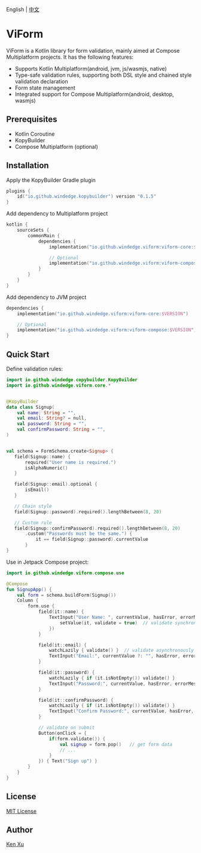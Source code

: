 English | [中文](README-CN.md)

# ViForm

ViForm is a Kotlin library for form validation, mainly aimed at Compose Multiplatform projects. It has the following features:
* Supports Kotlin Multiplatform(android, jvm, js/wasmjs, native)
* Type-safe validation rules, supporting both DSL style and chained style validation declaration
* Form state management
* Integrated support for Compose Multiplatform(android, desktop, wasmjs)


## Prerequisites
- Kotlin Coroutine
- KopyBuilder
- Compose Multiplatform (optional)

## Installation

Apply the KopyBuilder Gradle plugin
```kotlin
plugins {
    id("io.github.windedge.kopybuilder") version "0.1.5"
}
```

Add dependency to Multiplatform project
```Kotlin
kotlin {
    sourceSets {
        commonMain {
            dependencies {
                implementation("io.github.windedge.viform:viform-core:$VERSION")

                // Optional
                implementation("io.github.windedge.viform:viform-compose:$VERSION")
            }
        }
    }
}
```

Add dependency to JVM project
```Kotlin
dependencies {
    implementation("io.github.windedge.viform:viform-core:$VERSION")

    // Optional
    implementation("io.github.windedge.viform:viform-compose:$VERSION")
}
```

## Quick Start

Define validation rules:

```kotlin
import io.github.windedge.copybuilder.KopyBuilder
import io.github.windedge.viform.core.*


@KopyBuilder
data class Signup(
    val name: String = "",
    val email: String? = null,
    val password: String = "",
    val confirmPassword: String = "",
)


val schema = FormSchema.create<Signup> {
   field(Signup::name) {
       required("User name is required.")
       isAlphaNumeric()
   }

   field(Signup::email).optional {
       isEmail()
   }

   // Chain style
   field(Signup::password).required().lengthBetween(8, 20)

   // Custom rule
   field(Signup::confirmPassword).required().lengthBetween(8, 20)
       .custom("Passwords must be the same.") {
           it == field(Signup::password).currentValue
       }
}
```

Use in Jetpack Compose project:

```kotlin
import io.github.windedge.viform.compose.use

@Compose
fun SignupApp() {
    val form = schema.buildForm(Signup())
    Column {
        form.use {
            field(it::name) {
                TextInput("User Name: ", currentValue, hasError, errorMessage, onValueChange = {
                    setValue(it, validate = true)  // validate synchronously
                })
            }

            field(it::email) {
                watchLazily { validate() }  // validate asynchronously
                TextInput("Email:", currentValue ?: "", hasError, errorMessage, onValueChange=::setValue)
            }

            field(it::password) {
                watchLazily { if (it.isNotEmpty()) validate() }
                TextInput("Password:", currentValue, hasError, errorMessage, onValueChange=::setValue)
            }

            field(it::confirmPassword) {
                watchLazily { if (it.isNotEmpty()) validate() }
                TextInput("Confirm Password:", currentValue, hasError, errorMessage, onValueChange=::setValue)
            }

            // validate on submit
            Button(onClick = {
                if(form.validate()) {
                    val signup = form.pop()   // get form data
                    // ...
                }
            }) { Text("Sign up") }
        }
    }
}
```


[//]: # (## Build Status)

[//]: # ()
[//]: # (Badges for CI/CD build status can be placed here.)

[//]: # ()
[//]: # (## Contributing)

[//]: # ()
[//]: # (If you want to contribute code, please read `CONTRIBUTING.md`.)

## License
[MIT License](./LICENSE)

## Author

[Ken Xu](https://github.com/windedge)

[//]: # (## Acknowledgments)

[//]: # ()
[//]: # (Thanks to all contributors for their efforts.)
